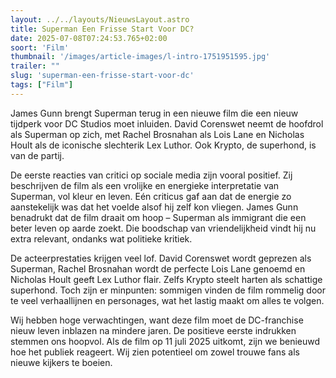 ```yaml
---
layout: ../../layouts/NieuwsLayout.astro
title: Superman Een Frisse Start Voor DC?
date: 2025-07-08T07:24:53.765+02:00
soort: 'Film'
thumbnail: '/images/article-images/l-intro-1751951595.jpg'
trailer: ""
slug: 'superman-een-frisse-start-voor-dc'
tags: ["Film"]
---
```


James Gunn brengt Superman terug in een nieuwe film die een nieuw tijdperk voor
DC Studios moet inluiden. David Corenswet neemt de hoofdrol als Superman op
zich, met Rachel Brosnahan als Lois Lane en Nicholas Hoult als de iconische
slechterik Lex Luthor. Ook Krypto, de superhond, is van de partij.

De eerste reacties van critici op sociale media zijn vooral positief. Zij
beschrijven de film als een vrolijke en energieke interpretatie van Superman,
vol kleur en leven. Eén criticus gaf aan dat de energie zo aanstekelijk was dat
het voelde alsof hij zelf kon vliegen. James Gunn benadrukt dat de film draait
om hoop – Superman als immigrant die een beter leven op aarde zoekt. Die
boodschap van vriendelijkheid vindt hij nu extra relevant, ondanks wat politieke
kritiek.

De acteerprestaties krijgen veel lof. David Corenswet wordt geprezen als
Superman, Rachel Brosnahan wordt de perfecte Lois Lane genoemd en Nicholas Hoult
geeft Lex Luthor flair. Zelfs Krypto steelt harten als schattige superhond. Toch
zijn er minpunten: sommigen vinden de film rommelig door te veel verhaallijnen
en personages, wat het lastig maakt om alles te volgen.

Wij hebben hoge verwachtingen, want deze film moet de DC-franchise nieuw leven
inblazen na mindere jaren. De positieve eerste indrukken stemmen ons hoopvol.
Als de film op 11 juli 2025 uitkomt, zijn we benieuwd hoe het publiek reageert.
Wij zien potentieel om zowel trouwe fans als nieuwe kijkers te boeien.